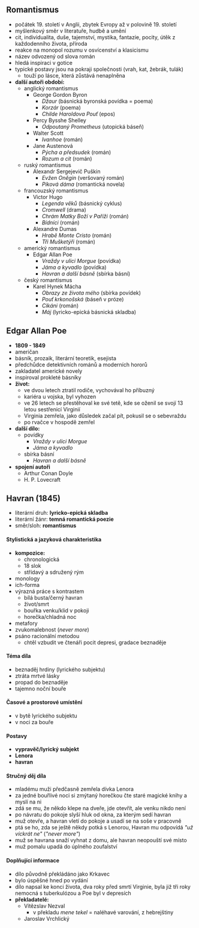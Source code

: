 ## Romantismus
- počátek 19. století v Anglii, zbytek Evropy až v polovině 19. století
- myšlenkový směr v literatuře, hudbě a umění
- cit, individualita, duše, tajemství, mystika, fantazie, pocity, útěk z každodenního života, příroda
- reakce na monopol rozumu v osvícenství a klasicismu
- název odvozený od slova román
- hledá inspiraci v gotice
-  typické postavy jsou na pokraji společnosti (vrah, kat, žebrák, tulák)
	- touží po lásce, která zůstává nenaplněna
- **další autoři období:**
	- anglický romantismus
		- George Gordon Byron
			- *Džaur* (básnická byronská povídka = poema)
			- *Korzár* (poema)
			- *Childe Haroldova Pouť* (epos)
		- Percy Bysshe Shelley
			- *Odpoutaný Prometheus* (utopická báseň)
		- Walter Scott
			- *Ivanhoe* (román)
		- Jane Austenová
			- *Pýcha a předsudek* (román)
			- *Rozum a cit* (román)
	- ruský romantismus
		- Alexandr Sergejevič Puškin
			- *Evžen Oněgin* (veršovaný román)
			- *Piková dáma* (romantická novela)
	- francouzský romantismus
		- Victor Hugo
			- *Legenda věků* (básnický cyklus)
			- *Cromwell* (drama)
			- *Chrám Matky Boží v Paříži* (román)
			- *Bídníci* (román)
		- Alexandre Dumas
			- *Hrabě Monte Cristo* (román)
			- *Tři Mušketýři* (román)
	- americký romantismus
		- Edgar Allan Poe
			- *Vraždy v ulici Morgue* (povídka)
			- *Jáma a kyvadlo* (povídka)
			- *Havran a další básně* (sbírka básní)
	- český romantismus
		- Karel Hynek Mácha
			- *Obrazy ze života mého* (sbírka povídek)
			- *Pouť krkonošská* (báseň v próze)
			- *Cikáni* (román)
			- *Máj* (lyricko-epická básnická skladba)

## Edgar Allan Poe
- **1809 - 1849**
- američan
- básník, prozaik, literární teoretik, esejista
- předchůdce detektivních románů a moderních hororů
- zakladatel americké novely
- inspiroval prokleté básníky
- **život:**
	- ve dvou letech ztratil rodiče, vychovával ho příbuzný
	- kariéra u vojska, byl vyhozen
	- ve 26 letech se přestěhoval ke své tetě, kde se oženil se svojí 13 letou sestřenicí Virginií
	- Virginia zemřela, jako důsledek začal pít, pokusil se o sebevraždu
	- po rvačce v hospodě zemřel
- **další dílo:**
	- povídky
		- *Vraždy v ulici Morgue*
		- *Jáma a kyvadlo*
	- sbírka básní
		- *Havran a další básně*
- **spojení autoři**
	- Arthur Conan Doyle
	- H. P. Lovecraft

## Havran (1845)
- literární druh: **lyricko-epická skladba**
- literární žánr: **temná romantická poezie**
- směr/sloh: **romantismus**

#### Stylistická a jazyková charakteristika
- **kompozice:**
	- chronologická
	- 18 slok
	- střídavý a sdružený rým
- monology
- ich-forma
- výrazná práce s kontrastem
	- bílá busta/černý havran
	- život/smrt
	- bouřka venku/klid v pokoji
	- horečka/chladná noc
- metafory
- zvukomalebnost (*never more*)
- psáno racionální metodou
	- chtěl vzbudit ve čtenáři pocit depresi, gradace beznaděje

#### Téma díla
- beznaděj hrdiny (lyrického subjektu)
- ztráta mrtvé lásky
- propad do beznaděje
- tajemno noční bouře

#### Časové a prostorové umístění
- v bytě lyrického subjektu
- v noci za bouře

#### Postavy
- **vypravěč/lyrický subjekt**
- **Lenora**
- **havran**

#### Stručný děj díla
- mladému muži předčasně zemřela dívka Lenora
- za jedné bouřlivé noci si zmýtaný horečkou čte staré magické knihy a myslí na ni
- zdá se mu, že někdo klepe na dveře, jde otevřít, ale venku nikdo není
- po návratu do pokoje slyší hluk od okna, za kterým sedí havran
- muž otevře, a havran vletí do pokoje a usadí se na soše v pracovně
- ptá se ho, zda se ještě někdy potká s Lenorou, Havran mu odpovídá *"už víckrát ne"* (*"never more"*)
- muž se havrana snaží vyhnat z domu, ale havran neopouští své místo
- muž pomalu upadá do úplného zoufalství

#### Doplňující informace
- dílo původně překládáno jako Krkavec
- bylo úspěšné hned po vydání
- dílo napsal ke konci života, dva roky před smrtí Virginie, byla již tři roky nemocná s tuberkulózou a Poe byl v depresích
- **překladatelé:**
	- Vítězslav Nezval
		- v překladu *mene tekel* = naléhavé varování, z hebrejštiny
	- Jaroslav Vrchlický